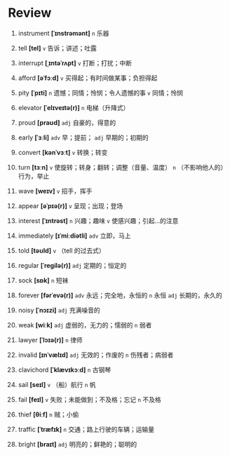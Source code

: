 # Review
1. instrument **[ˈɪnstrəmənt]** `n` 乐器

2. tell **[tel]** `v` 告诉；讲述；吐露

3. interrupt **[ˌɪntəˈrʌpt]** `v` 打断；打扰；中断

4. afford **[əˈfɔːd]** `v` 买得起；有时间做某事；负担得起

5. pity **[ˈpɪti]** `n` 遗憾；同情；怜悯；令人遗憾的事 `v` 同情；怜悯

6. elevator **[ˈelɪveɪtə(r)]** `n` 电梯（升降式）

7. proud **[praʊd]** `adj` 自豪的，得意的

8. early **[ˈɜːli]** `adv` 早；提前； `adj` 早期的；初期的

9. convert **[kənˈvɜːt]** `v` 转换；转变

10. turn **[tɜːn]** `v` 使旋转；转身；翻转；调整（音量、温度） `n` （不影响他人的）行为，举止

11. wave **[weɪv]** `v` 招手，挥手

12. appear **[əˈpɪə(r)]** `v` 呈现；出现；登场

13. interest **[ˈɪntrəst]** `n` 兴趣；趣味 `v` 使感兴趣；引起...的注意

14. immediately **[ɪˈmiːdiətli]** `adv` 立即，马上

15. told **[təʊld]** `v` （tell 的过去式）

16. regular **[ˈreɡilə(r)]** `adj` 定期的；恒定的

17. sock **[sɒk]** `n` 短袜

18. forever **[fərˈevə(r)]** `adv` 永远；完全地，永恒的 `n` 永恒 `adj` 长期的，永久的

19. noisy **[ˈnɔɪzi]** `adj` 充满噪音的

20. weak **[wiːk]** `adj` 虚弱的，无力的；懦弱的 `n` 弱者

21. lawyer **[ˈlɔɪə(r)]** `n` 律师

22. invalid **[ɪnˈvælɪd]** `adj` 无效的；作废的 `n` 伤残者；病弱者

23. clavichord **[ˈklævɪkɔːd]** `n` 古钢琴

24. sail **[seɪl]** `v` （船）航行 `n` 帆

25. fail **[feɪl]** `v` 失败；未能做到；不及格；忘记 `n` 不及格

26. thief **[θiːf]** `n` 贼；小偷

27. traffic **[ˈtræfɪk]** `n` 交通；路上行驶的车辆；运输量

28. bright **[braɪt]** `adj` 明亮的；鲜艳的；聪明的


